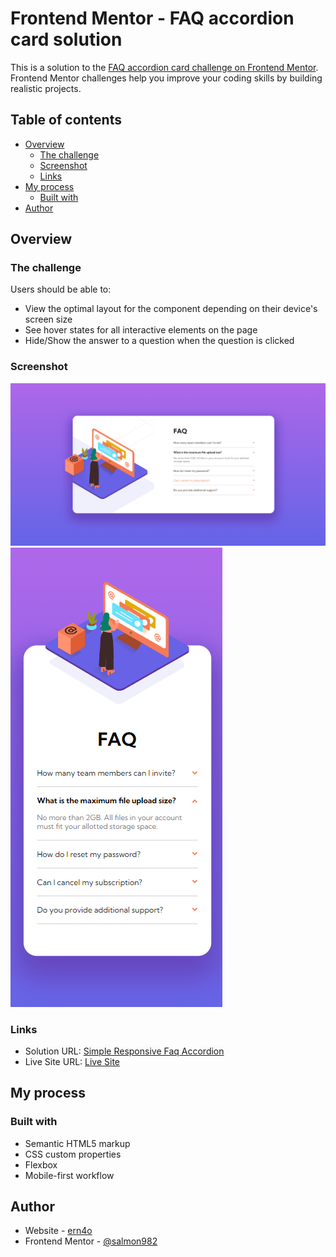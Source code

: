 # Frontend Mentor - FAQ accordion card solution

This is a solution to the [FAQ accordion card challenge on Frontend Mentor](https://www.frontendmentor.io/challenges/faq-accordion-card-XlyjD0Oam). Frontend Mentor challenges help you improve your coding skills by building realistic projects. 

## Table of contents

- [Overview](#overview)
  - [The challenge](#the-challenge)
  - [Screenshot](#screenshot)
  - [Links](#links)
- [My process](#my-process)
  - [Built with](#built-with)
- [Author](#author)

## Overview

### The challenge

Users should be able to:

- View the optimal layout for the component depending on their device's screen size
- See hover states for all interactive elements on the page
- Hide/Show the answer to a question when the question is clicked

### Screenshot

![Desktop with active state](./screenshot-desktop.png)
![Mobile](./screenshot-mobile.png)

### Links

- Solution URL: [Simple Responsive Faq Accordion](https://www.frontendmentor.io/solutions/simple-responsive-faq-accordion-KiQM-6JFKX)
- Live Site URL: [Live Site](https://simple-accordion-card.netlify.app/)

## My process

### Built with

- Semantic HTML5 markup
- CSS custom properties
- Flexbox
- Mobile-first workflow

## Author

- Website - [ern4o](https://www.ern4o.com)
- Frontend Mentor - [@salmon982](https://www.frontendmentor.io/profile/salmon982)